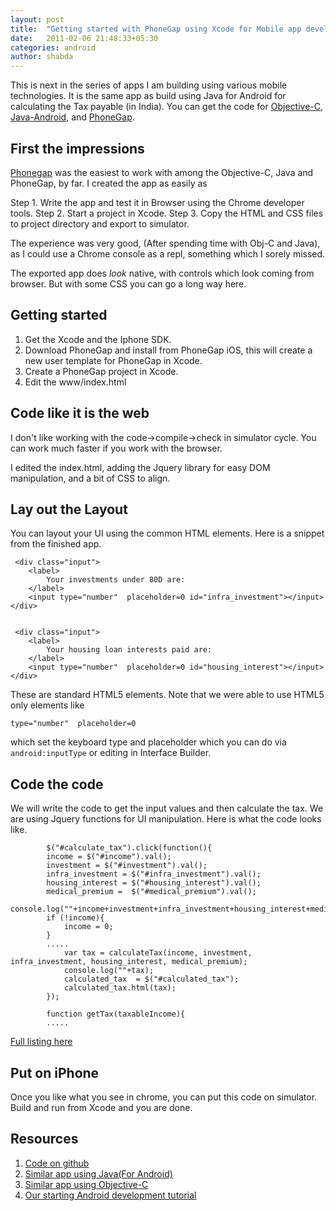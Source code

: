 ```yaml
---
layout: post
title:  "Getting started with PhoneGap using Xcode for Mobile app development"
date:   2011-02-06 21:48:33+05:30
categories: android
author: shabda
---
```

This is next in the series of apps I am building using various mobile technologies.
It is the same app as build using Java for Android for calculating the Tax payable (in India). You can 
get the code for [Objective-C](https://github.com/agiliq/TaxCalculatorIndia), [Java-Android](https://github.com/agiliq/TaxCalculatorAndroid), and [PhoneGap](https://github.com/agiliq/TaxCalculatorPhoneGap).


First the impressions
------------------------

[Phonegap](http://www.phonegap.com/) was the easiest to work with among the Objective-C, Java and PhoneGap, by far.
I created the app as easily as

Step 1. Write the app and test it in Browser using the Chrome developer tools. 
Step 2. Start a project in Xcode.
Step 3. Copy the HTML and CSS files to project directory and export to simulator.

The experience was very good, (After spending time with Obj-C and Java), as I could use a Chrome console as a repl,
something which I sorely missed.
	
The exported app does *look* native, with controls which look coming from browser. But with some CSS you can go
a long way here.


Getting started
-------------------------

1. Get the Xcode and the Iphone SDK.
2. Download PhoneGap and install from PhoneGap iOS, this will create a new user template for PhoneGap in Xcode.
3. Create a PhoneGap project in Xcode.
4. Edit the www/index.html

Code like it is the web
----------------------------
I don't like working with the code->compile->check in simulator cycle. You can work much faster if you work with the browser.

I edited the index.html, adding the Jquery library for easy DOM manipulation, and a bit of CSS to align.

Lay out the Layout
---------------------------

You can layout your UI using the common HTML elements. Here is a snippet from the finished app.

	 <div class="input">
	 	<label>
	 		Your investments under 80D are:
	 	</label>
	 	<input type="number"  placeholder=0 id="infra_investment"></input>
	</div>


	 <div class="input">
	 	<label>
	 		Your housing loan interests paid are:
	 	</label>
	 	<input type="number"  placeholder=0 id="housing_interest"></input>
	</div>
	
These are standard HTML5 elements. Note that we were able to use HTML5 only elements like

	type="number"  placeholder=0
	
which set the keyboard type and placeholder which you can do via `android:inputType` or editing in Interface Builder.

Code the code
---------------------
We will write the code to get the input values and then calculate the tax. We are using Jquery functions
for UI manipulation. Here is what the code looks like.


			$("#calculate_tax").click(function(){
            income = $("#income").val();
        	investment = $("#investment").val();
			infra_investment = $("#infra_investment").val();
			housing_interest = $("#housing_interest").val();
			medical_premium =  $("#medical_premium").val();
			console.log(""+income+investment+infra_investment+housing_interest+medical_premium);
			if (!income){
				income = 0;
			}
			.....
				var tax = calculateTax(income, investment, infra_investment, housing_interest, medical_premium);
				console.log(""+tax);			
				calculated_tax  = $("#calculated_tax");
				calculated_tax.html(tax);
	        });

			function getTax(taxableIncome){
			.....
			
[Full listing here](https://github.com/agiliq/TaxCalculatorPhoneGap/blob/master/www/index.html)

Put on iPhone 
--------------------
Once you like what you see in chrome, you can put this code on simulator. Build and run from Xcode and you are done.

Resources
-------------------

1. [Code on github](https://github.com/agiliq/TaxCalculatorPhoneGap)
2. [Similar app using Java(For Android)](https://github.com/agiliq/TaxCalculatorAndroid)
3. [Similar app using Objective-C](https://github.com/agiliq/TaxCalculatorIndia)
4. [Our starting Android development tutorial](http://agiliq.com/blog/2011/02/starting-android-app-developement-from-zero-to-app/)


